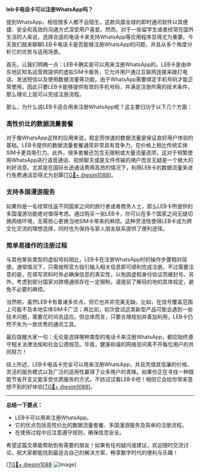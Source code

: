 **leb卡电话卡可以注册WhatsApp吗？**

提到WhatsApp，相信很多人都不会陌生。这款风靡全球的即时通讯软件以其便捷、安全和高效的沟通方式深受用户喜爱。然而，对于一些留学生或者经常在国外生活的人来说，选择合适的电话卡来支持WhatsApp等应用程序显得尤为重要。今天我们就来聊聊LEB卡电话卡是否能够注册WhatsApp的问题，并且从多个角度分析它的优势与适用场景。

首先，让我们明确一点：LEB卡确实是可以用来注册WhatsApp的。LEB卡是由中东地区知名运营商提供的虚拟SIM卡服务，它允许用户通过互联网连接来拨打电话、发送短信以及使用数据流量等功能。由于WhatsApp需要绑定手机号码才能正常使用，因此只要LEB卡能够提供有效的手机号码，并满足注册所需的技术条件，那么理论上就可以完成注册流程。

那么，为什么说LEB卡适合用来注册WhatsApp呢？这主要归功于以下几个方面：

### **高性价比的数据流量套餐**
对于像WhatsApp这样的应用来说，稳定而快速的数据流量是保证良好用户体验的基础。LEB卡提供的数据流量套餐通常非常具有竞争力，在价格上相比传统实体SIM卡更具吸引力。此外，很多套餐还包含无限制或大量流量选项，这对于频繁使用WhatsApp进行语音通话、视频聊天或是文件传输的用户而言无疑是一个极大的利好消息。尤其是在国际长途通话费用高昂的情况下，利用LEB卡的数据流量来进行免费通话显得尤为划算[[TG💪+ @esim1088](https://t.me/s/esim1088)]。

### **支持多国漫游服务**
如果你是一名经常往返不同国家之间的旅行者或者商务人士，那么LEB卡所提供的多国漫游功能绝对值得考虑。通过购买一张LEB卡，你可以在多个国家之间无缝切换网络环境，无需担心更换当地SIM卡带来的麻烦。这种灵活性使得LEB卡成为跨文化交流的理想选择，同时也为保持与家人朋友联系提供了便利途径。

### **简单易操作的注册过程**
与其他某些类型的虚拟号码相比，LEB卡在注册WhatsApp时的操作步骤相对简便。通常情况下，只需按照官方指引输入相关信息即可顺利完成注册。不过需要注意的是，在填写资料时务必确保信息的真实性，以免因虚假身份验证而被封号。另外，考虑到部分国家对跨境通信存在一定限制，请提前了解目的地的具体规定，避免不必要的麻烦。

当然啦，虽然LEB卡有着诸多优点，但它也并非完美无缺。比如，在信号覆盖范围上可能不及本地实体SIM卡广泛；再比如，初次尝试这类新型产品可能会遇到一些技术问题，需要花时间去适应。但总体而言，只要合理规划并善加利用，LEB卡仍然不失为一款优秀的通讯工具。

最后提醒大家一句：无论是选择哪种类型的电话卡来注册WhatsApp，都应始终遵守相关法律法规和社会公德规范。毕竟，健康和谐的网络空间离不开每位用户的共同努力！

综上所述，LEB卡电话卡完全可以用来注册WhatsApp，并且凭借其低廉的价格、灵活的服务模式以及广泛的适用性赢得了众多用户的青睐。如果你正在寻找一种既能节省开支又能享受优质服务的方式，不妨试试看LEB卡吧！相信它会给你带来意想不到的好体验[[TG💪+ @esim1088](https://t.me/s/esim1088)]。

---

**总结一下要点：**
- LEB卡可以用来注册WhatsApp。
- 它的优点包括高性价比的数据流量套餐、多国漫游服务及简单的注册流程。
- 在使用过程中应注意遵守规则，确保信息安全。

希望这篇文章能帮助到有需要的朋友！如果有任何疑问或建议，欢迎随时交流讨论。祝大家都能找到最适合自己的解决方案，畅享数字时代的便利与乐趣！

[[TG💪+ @esim1088](https://t.me/s/esim1088) ![Image](https://i.postimg.cc/4NQfJmqS/Snipaste-2025-05-13-00-14-12.png)]